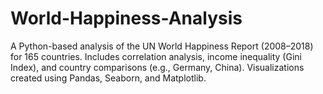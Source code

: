 # World-Happiness-Analysis
A Python-based analysis of the UN World Happiness Report (2008–2018) for 165 countries. Includes correlation analysis, income inequality (Gini Index), and country comparisons (e.g., Germany, China). Visualizations created using Pandas, Seaborn, and Matplotlib.
